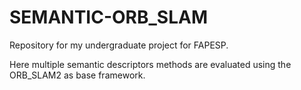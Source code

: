 # SEMANTIC-ORB_SLAM

Repository for my undergraduate project for FAPESP.

Here multiple semantic descriptors methods are evaluated using the ORB_SLAM2 as base framework.

